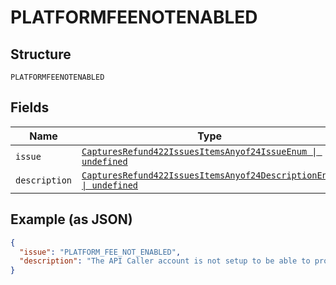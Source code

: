 
# PLATFORMFEENOTENABLED

## Structure

`PLATFORMFEENOTENABLED`

## Fields

| Name | Type | Tags | Description |
|  --- | --- | --- | --- |
| `issue` | [`CapturesRefund422IssuesItemsAnyof24IssueEnum \| undefined`](../../doc/models/captures-refund-422-issues-items-anyof-24-issue-enum.md) | Optional | - |
| `description` | [`CapturesRefund422IssuesItemsAnyof24DescriptionEnum \| undefined`](../../doc/models/captures-refund-422-issues-items-anyof-24-description-enum.md) | Optional | - |

## Example (as JSON)

```json
{
  "issue": "PLATFORM_FEE_NOT_ENABLED",
  "description": "The API Caller account is not setup to be able to process refunds with 'platform_fees'. Please contact your Account Manager. This feature is useful when you want to contribute a portion of the 'platform_fees' you had capture as part of the refund being processed."
}
```

